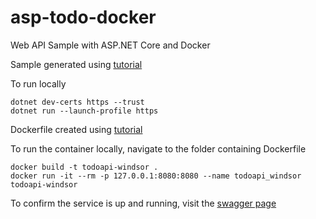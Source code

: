 # asp-todo-docker
Web API Sample with ASP.NET Core and Docker

Sample generated using [tutorial](https://learn.microsoft.com/en-us/aspnet/core/tutorials/first-web-api?view=aspnetcore-8.0&tabs=visual-studio-code)

To run locally
```
dotnet dev-certs https --trust
dotnet run --launch-profile https
```

Dockerfile created using [tutorial](https://learn.microsoft.com/en-us/aspnet/core/host-and-deploy/docker/building-net-docker-images?view=aspnetcore-8.0)

To run the container locally, navigate to the folder containing Dockerfile
```
docker build -t todoapi-windsor .
docker run -it --rm -p 127.0.0.1:8080:8080 --name todoapi_windsor todoapi-windsor
```

To confirm the service is up and running, visit the [swagger page](http://localhost:8080/swagger/index.html)